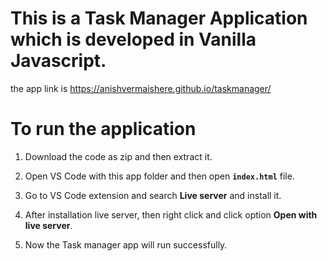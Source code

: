 # This is a Task Manager Application which is developed in Vanilla Javascript.

the app link is https://anishvermaishere.github.io/taskmanager/

 # To run the application
 
 1. Download the code as zip and then extract it.
 
 2. Open VS Code with this app folder and then open **`index.html`** file.
 
 3. Go to VS Code extension and search **Live server** and install it.
 
 4. After installation live server, then right click and click option **Open with live server**.
 
 5. Now the Task manager app will run successfully.
 
